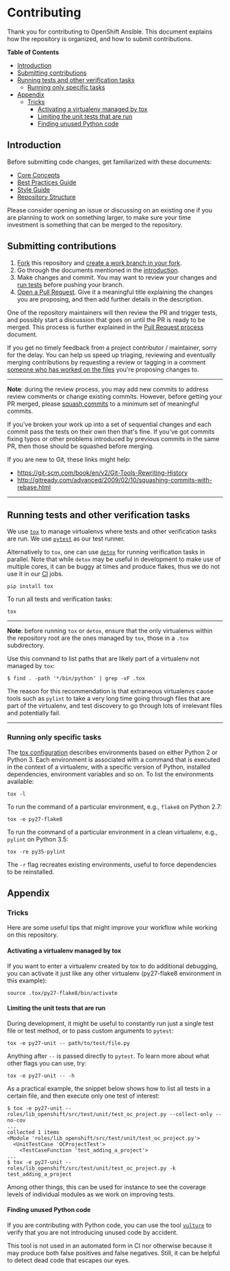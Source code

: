 # Contributing

Thank you for contributing to OpenShift Ansible. This document explains how the
repository is organized, and how to submit contributions.

**Table of Contents**

<!-- TOC depthFrom:2 depthTo:4 withLinks:1 updateOnSave:1 orderedList:0 -->

- [Introduction](#introduction)
- [Submitting contributions](#submitting-contributions)
- [Running tests and other verification tasks](#running-tests-and-other-verification-tasks)
	- [Running only specific tasks](#running-only-specific-tasks)
- [Appendix](#appendix)
	- [Tricks](#tricks)
		- [Activating a virtualenv managed by tox](#activating-a-virtualenv-managed-by-tox)
		- [Limiting the unit tests that are run](#limiting-the-unit-tests-that-are-run)
		- [Finding unused Python code](#finding-unused-python-code)

<!-- /TOC -->

## Introduction

Before submitting code changes, get familiarized with these documents:

- [Core Concepts](docs/core_concepts_guide.adoc)
- [Best Practices Guide](docs/best_practices_guide.adoc)
- [Style Guide](docs/style_guide.adoc)
- [Repository Structure](docs/repo_structure.md)

Please consider opening an issue or discussing on an existing one if you are
planning to work on something larger, to make sure your time investment is
something that can be merged to the repository.

## Submitting contributions

1. [Fork](https://help.github.com/articles/fork-a-repo/) this repository and
   [create a work branch in your fork](https://help.github.com/articles/github-flow/).
2. Go through the documents mentioned in the [introduction](#introduction).
3. Make changes and commit. You may want to review your changes and
   [run tests](#running-tests-and-other-verification-tasks) before pushing your
   branch.
4. [Open a Pull Request](https://help.github.com/articles/creating-a-pull-request/).
   Give it a meaningful title explaining the changes you are proposing, and
   then add further details in the description.

One of the repository maintainers will then review the PR and trigger tests, and
possibly start a discussion that goes on until the PR is ready to be merged.
This process is further explained in the
[Pull Request process](docs/pull_requests.md) document.

If you get no timely feedback from a project contributor / maintainer, sorry for
the delay. You can help us speed up triaging, reviewing and eventually merging
contributions by requesting a review or tagging in a comment
[someone who has worked on the files](https://help.github.com/articles/tracing-changes-in-a-file/)
you're proposing changes to.

---

**Note**: during the review process, you may add new commits to address review
comments or change existing commits. However, before getting your PR merged,
please [squash commits](https://help.github.com/articles/about-git-rebase/) to a
minimum set of meaningful commits.

If you've broken your work up into a set of sequential changes and each commit
pass the tests on their own then that's fine. If you've got commits fixing typos
or other problems introduced by previous commits in the same PR, then those
should be squashed before merging.

If you are new to Git, these links might help:

- https://git-scm.com/book/en/v2/Git-Tools-Rewriting-History
- http://gitready.com/advanced/2009/02/10/squashing-commits-with-rebase.html

---

## Running tests and other verification tasks

We use [`tox`](http://readthedocs.org/docs/tox/) to manage virtualenvs where
tests and other verification tasks are run. We use
[`pytest`](https://docs.pytest.org/) as our test runner.

Alternatively to `tox`, one can use
[`detox`](https://pypi.python.org/pypi/detox/) for running verification tasks in
parallel. Note that while `detox` may be useful in development to make use of
multiple cores, it can be buggy at times and produce flakes, thus we do not use
it in our [CI](docs/continuous_integration.md) jobs.

```
pip install tox
```

To run all tests and verification tasks:

```
tox
```

---

**Note**: before running `tox` or `detox`, ensure that the only virtualenvs
within the repository root are the ones managed by `tox`, those in a `.tox`
subdirectory.

Use this command to list paths that are likely part of a virtualenv not managed
by `tox`:

```
$ find . -path '*/bin/python' | grep -vF .tox
```

The reason for this recommendation is that extraneous virtualenvs cause tools
such as `pylint` to take a very long time going through files that are part of
the virtualenv, and test discovery to go through lots of irrelevant files and
potentially fail.

---

### Running only specific tasks

The [tox configuration](tox.ini) describes environments based on either Python 2
or Python 3. Each environment is associated with a command that is executed in
the context of a virtualenv, with a specific version of Python, installed
dependencies, environment variables and so on. To list the environments
available:

```
tox -l
```

To run the command of a particular environment, e.g., `flake8` on Python 2.7:

```
tox -e py27-flake8
```

To run the command of a particular environment in a clean virtualenv, e.g.,
`pylint` on Python 3.5:

```
tox -re py35-pylint
```

The `-r` flag recreates existing environments, useful to force dependencies to
be reinstalled.

## Appendix

### Tricks

Here are some useful tips that might improve your workflow while working on this repository.

#### Activating a virtualenv managed by tox

If you want to enter a virtualenv created by tox to do additional debugging, you
can activate it just like any other virtualenv (py27-flake8 environment in this
example):

```
source .tox/py27-flake8/bin/activate
```

#### Limiting the unit tests that are run

During development, it might be useful to constantly run just a single test file
or test method, or to pass custom arguments to `pytest`:

```
tox -e py27-unit -- path/to/test/file.py
```

Anything after `--` is passed directly to `pytest`. To learn more about what
other flags you can use, try:

```
tox -e py27-unit -- -h
```

As a practical example, the snippet below shows how to list all tests in a
certain file, and then execute only one test of interest:

```
$ tox -e py27-unit -- roles/lib_openshift/src/test/unit/test_oc_project.py --collect-only --no-cov
...
collected 1 items
<Module 'roles/lib_openshift/src/test/unit/test_oc_project.py'>
  <UnitTestCase 'OCProjectTest'>
    <TestCaseFunction 'test_adding_a_project'>
...
$ tox -e py27-unit -- roles/lib_openshift/src/test/unit/test_oc_project.py -k test_adding_a_project
```

Among other things, this can be used for instance to see the coverage levels of
individual modules as we work on improving tests.

#### Finding unused Python code

If you are contributing with Python code, you can use the tool
[`vulture`](https://pypi.python.org/pypi/vulture) to verify that you are not
introducing unused code by accident.

This tool is not used in an automated form in CI nor otherwise because it may
produce both false positives and false negatives. Still, it can be helpful to
detect dead code that escapes our eyes.
